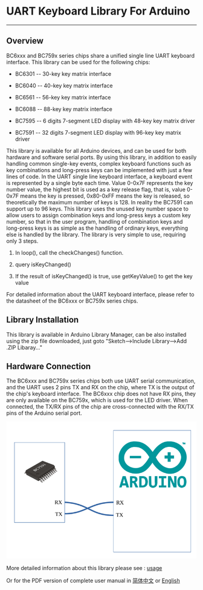 # UART Keyboard Library For Arduino

---

## Overview

BC6xxx and BC759x series chips share a unified single line UART keyboard interface. This library can be used for the following chips:

- BC6301 -- 30-key key matrix interface

- BC6040 -- 40-key key matrix interface

- BC6561 -- 56-key key matrix interface

- BC6088 -- 88-key key matrix interface

- BC7595 -- 6 digits 7-segment LED display with 48-key key matrix driver

- BC7591 -- 32 digits 7-segment LED display with 96-key key matrix driver

This library is available for all Arduino devices, and can be used for both hardware and software serial ports.
By using this library, in addition to easily handling common single-key events, complex keyboard functions such as key combinations and long-press keys can be implemented with just a few lines of code.
In the UART single line keyboard interface, a keyboard event is represented by a single byte each time. Value 0-0x7F represents the key number value, the highest bit is used as a key release flag, that is, value 0-0x7F means the key is pressed, 0x80-0xFF means the key is released, so theoretically the maximum number of keys is 128. In reality the BC7591 can support up to 96 keys. This library uses the unused key number space to allow users to assign combination keys and long-press keys a custom key number, so that in the user program, handling of combination keys and long-press keys is as simple as the handling of ordinary keys, everything else is handled by the library.
The library is very simple to use, requiring only 3 steps.

1. In loop(), call the checkChanges() function.

2. query isKeyChanged()

3. If the result of isKeyChanged() is true, use getKeyValue() to get the key value

For detailed information about the UART keyboard interface, please refer to the datasheet of the BC6xxx or BC759x series chips.

## Library Installation

This library is available in Arduino Library Manager, can be also installed using the zip file downloaded, just goto "Sketch-->Include Library-->Add .ZIP Libaray..."

## Hardware Connection

The BC6xxx and BC759x series chips both use UART serial communication, and the UART uses 2 pins TX and RX on the chip, where TX is the output of the chip's keyboard interface. The BC6xxx chip does not have RX pins, they are only available on the BC759x, which is used for the LED driver. When connected, the TX/RX pins of the chip are cross-connected with the RX/TX pins of the Arduino serial port.

![](./extras/img/serial_port_connection.png)

More detailed information about this library please see : [usage](./extras/docs/usage.md)

Or for the PDF version of complete user manual in [简体中文](./extras/docs/BC6xxx_BC759x_UART_Keyboard_Arduino_Library_cn.pdf) or [English](./extras/docs/BC6xxx_BC759x_UART_Keyboard_Arduino_Library.pdf)
